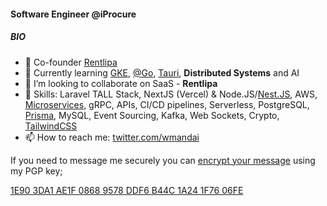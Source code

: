 #### Software Engineer @iProcure

##### BIO

- 🔭 Co-founder [Rentlipa](https://rentlipa.com)
- 🌱 Currently learning [GKE](https://cloud.google.com/kubernetes-engine), [@Go](https://go.dev), [Tauri](https://tauri.app), **Distributed Systems** and AI
- 👯 I’m looking to collaborate on SaaS - **Rentlipa**
- 💬 Skills: Laravel TALL Stack, NextJS (Vercel) & Node.JS/[Nest.JS](https://nestjs.com), AWS, [Microservices](https://microservices.io), gRPC, APIs, CI/CD pipelines, Serverless, PostgreSQL, [Prisma](https://www.prisma.io), MySQL, Event Sourcing, Kafka, Web Sockets, Crypto, [TailwindCSS](https://tailwindcss.com)
- 📫 How to reach me: [twitter.com/wmandai](https://twitter.com/wmandai)

If you need to message me securely you can [encrypt your message](https://www.gnupg.org/gph/en/manual/x110.html) using my PGP key;  

[1E90 3DA1 AE1F 0868 9578 DDF6 B44C 1A24 1F76 06FE](https://keybase.io/wmandai/pgp_keys.asc?fingerprint=1e903da1ae1f08689578ddf6b44c1a241f7606fe)

